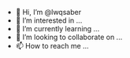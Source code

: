 - 👋 Hi, I’m @lwqsaber
- 👀 I’m interested in ...
- 🌱 I’m currently learning ...
- 💞️ I’m looking to collaborate on ...
- 📫 How to reach me ...

<!---
lwqsaber/lwqsaber is a ✨ special ✨ repository because its `README.md` (this file) appears on your GitHub profile.
You can click the Preview link to take a look at your changes.
--->
